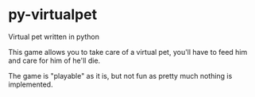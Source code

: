 # py-virtualpet
Virtual pet written in python

This game allows you to take care of a virtual pet, you'll have to feed him and care for him of he'll die.

The game is "playable" as it is, but not fun as pretty much nothing is implemented.
